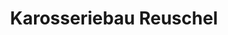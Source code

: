 ---
title: "Karosseriebau Reuschel"
url: /frankenberg-sa/karosseriebau-reuschel/
shop: Autowerkstatt
---